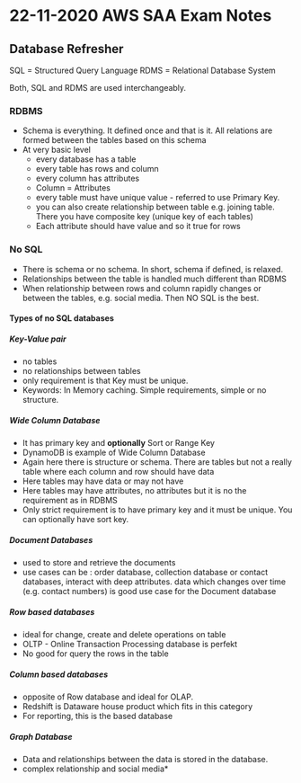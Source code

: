 # 22-11-2020 AWS SAA Exam Notes

## Database Refresher

SQL = Structured Query Language
RDMS = Relational Database System

Both, SQL and RDMS are used interchangeably.

### RDBMS

* Schema is everything. It defined once and that is it. All relations are formed between the tables based on this schema
* At very basic level
  * every database has a table
  * every table has rows and column
  * every column has attributes
  * Column = Attributes
  * every table must have unique value - referred to use Primary Key.
  * you can also create relationship between table e.g. joining table. There you have composite key (unique key of each tables)
  * Each attribute should have value and so it true for rows


### No SQL

* There is schema or no schema. In short, schema if defined, is relaxed.
* Relationships between the table is handled much different than RDBMS
* When relationship between rows and column rapidly changes or between the tables, e.g. social media. Then NO SQL is the best.

#### Types of no SQL databases

##### Key-Value pair

* no tables
* no relationships between tables
* only requirement is that Key must be unique.
* Keywords: In Memory caching. Simple requirements, simple or no structure.

##### Wide Column Database

* It has primary key and **optionally** Sort or Range Key
* DynamoDB is example of Wide Column Database
* Again here there is structure or schema. There are tables but not a really table where each column and row should have data
* Here tables may have data or may not have
* Here tables may have attributes, no attributes but it is no the requirement as in RDBMS
* Only strict requirement is to have primary key and it must be unique. You can optionally have sort key.

##### Document Databases

* used to store and retrieve the documents
* use cases can be : order database, collection database or contact databases, interact with deep attributes. data which changes over time (e.g. contact numbers) is good use case for the Document database

##### Row based databases

* ideal for change, create and delete operations on table
* OLTP - Online Transaction Processing database is perfekt
* No good for query the rows in the table

##### Column based databases

* opposite of Row database and ideal for OLAP.
* Redshift is Dataware house product which fits in this category
* For reporting, this is the based database

##### Graph Database

* Data and relationships between the data is stored in the database.
* complex relationship and social media* 
  